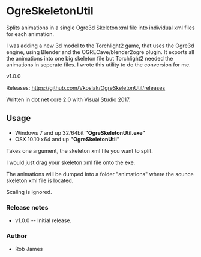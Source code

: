 # OgreSkeletonUtil

Splits animations in a single Ogre3d Skeleton xml file into individual xml files for each animation.

I was adding a new 3d model to the Torchlight2 game, that uses the Ogre3d engine, using Blender and the OGRECave/blender2ogre plugin.  It exports all the animations into one big skeleton file but Torchlight2 needed the animations in seperate files. I wrote this utility to do the conversion for me.

v1.0.0

Releases: https://github.com/Vkoslak/OgreSkeletonUtil/releases

Written in dot net core 2.0 with Visual Studio 2017.

## Usage

* Windows 7 and up 32/64bit **"OgreSkeletonUtil.exe"**
* OSX 10.10 x64 and up **"OgreSkeletonUtil"**

Takes one argument, the skeleton xml file you want to split.

I would just drag your skeleton xml file onto the exe.

The animations will be dumped into a folder "animations" where the sounce skeleton xml file is located.

Scaling is ignored.

### Release notes

* v1.0.0 -- Initial release.

### Author

* Rob James